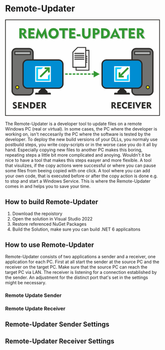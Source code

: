 # Remote-Updater

![alt text](https://github.com/Weiberle/Remote-Updater/blob/master/ReadMeImages/RemoteUpdater_Overview.jpg?raw=true)

The Remote-Updater is a developer tool to update files on a remote Windows PC (real or virtual). In some cases, the PC where the developer is working on, isn't neccesarily the PC where the software is tested by the developer. To deploy the new build versions of your DLLs, you normaly use postbuild steps, you write copy-scripts or in the worse case you do it all by hand. Especially copying new files to another PC makes this boring, repeating steps a little bit more complicated and anoying. Wouldn't it be nice to have a tool that makes this steps easyer and more flexible. A tool that visulizes, if the copy actions were successful or where you can pause some files from beeing copied with one click. A tool where you can add your own code, that is executed before or after the copy action is done e.g. to stop and start a Windows Service. This is where the Remote-Updater comes in and helps you to save your time.

## How to build Remote-Updater
1. Download the repoistory
2. Open the solution in Visual Studio 2022
3. Restore referenced NuGet Packages
4. Build the Solution, make sure you can build .NET 6 applicaitons

## How to use Remote-Updater
Remote-Updater consists of two applications a sender and a receiver, one application for each PC. First at all start the sender at the source PC and the receiver on the target PC. Make sure that the source PC can reach the target PC via LAN. The receiver is listening for a connection established by the sender. An adjustment for the distinct port that's set in the settings might be necessary. 

### Remote Update Sender

### Remote Update Receiver

## Remote-Updater Sender Settings

## Remote-Updater Receiver Settings
